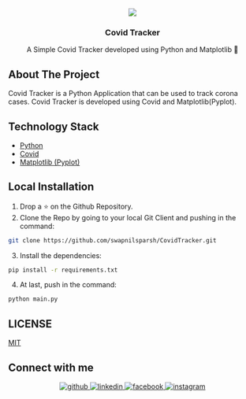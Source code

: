 
<br />
<p align="center">
  <a href="https://github.com/swapnilsparsh/CovidTracker">
    <img src="https://github.com/swapnilsparsh/CovidTracker/blob/master/image.png" >
  </a>

  <h3 align="center">Covid Tracker</h3>

  <p align="center">
    A Simple Covid Tracker developed using Python and Matplotlib 🤒
    <br />
    
  </p>
</p>

## About The Project

Covid Tracker is a Python Application that can be used to track corona cases. Covid Tracker is developed using Covid and Matplotlib(Pyplot).

## Technology Stack

* [Python](https://www.python.org/)
* [Covid](https://pypi.org/project/covid/)
* [Matplotlib (Pyplot)](https://matplotlib.org/api/pyplot_summary.html)

## Local Installation

1. Drop a ⭐ on the Github Repository. 
2. Clone the Repo by going to your local Git Client and pushing in the command: 

```sh
git clone https://github.com/swapnilsparsh/CovidTracker.git
```

3. Install the dependencies: 
```sh
pip install -r requirements.txt
```

4. At last, push in the command:
```sh
python main.py
```

## LICENSE

[MIT](https://github.com/swapnilsparsh/CovidTracker/blob/master/LICENSE)

## Connect with me
<div align="center">
<a href="https://github.com/swapnilsparsh" target="_blank">
<img src=https://img.shields.io/badge/github-%2324292e.svg?&style=for-the-badge&logo=github&logoColor=white alt=github style="margin-bottom: 5px;" />
</a>
<a href="https://www.linkedin.com/in/swapnil-srivastava-sparsh/" target="_blank">
<img src=https://img.shields.io/badge/linkedin-%231E77B5.svg?&style=for-the-badge&logo=linkedin&logoColor=white alt=linkedin style="margin-bottom: 5px;" />
</a>
<a href="https://www.facebook.com/sparsh.srivastava.52090/" target="_blank">
<img src=https://img.shields.io/badge/facebook-%232E87FB.svg?&style=for-the-badge&logo=facebook&logoColor=white alt=facebook style="margin-bottom: 5px;" />
</a>
<a href="https://www.instagram.com/swapnilsparsh/" target="_blank">
<img src=https://img.shields.io/badge/instagram-%23000000.svg?&style=for-the-badge&logo=instagram&logoColor=white alt=instagram style="margin-bottom: 5px;" />
</a>
</div> 

